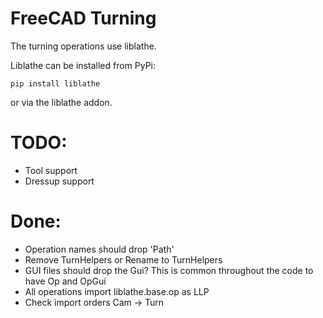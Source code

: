 # FreeCAD Turning
The turning operations use liblathe.

Liblathe can be installed from PyPi:

```
pip install liblathe
```

or via the liblathe addon.


# TODO:
- Tool support
- Dressup support

# Done:
- Operation names should drop 'Path'
- Remove TurnHelpers or Rename to TurnHelpers
- GUI files should drop the Gui? This is common throughout the code to have Op and OpGui
- All operations import liblathe.base.op as LLP
- Check import orders Cam -> Turn
